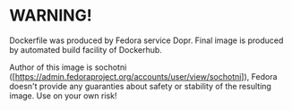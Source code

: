 WARNING!
========

Dockerfile was produced by Fedora service Dopr.
Final image is produced by automated build facility of Dockerhub.

Author of this image is sochotni ([https://admin.fedoraproject.org/accounts/user/view/sochotni]), Fedora doesn't provide any guaranties
about safety or stability of the resulting image. Use on your own risk!
